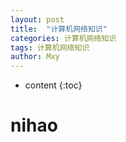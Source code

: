 ```yaml
---
layout: post
title:  "计算机网络知识"
categories: 计算机网络知识
tags: 计算机网络知识
author: Mxy
---
```


* content
{:toc}


# nihao
